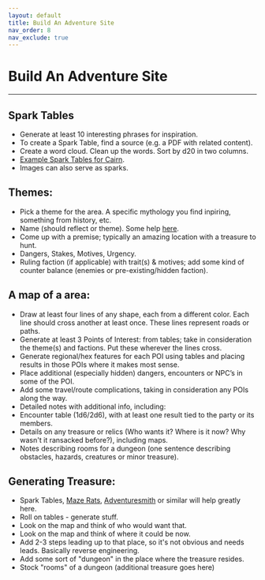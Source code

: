```yaml
---
layout: default
title: Build An Adventure Site
nav_order: 8
nav_exclude: true
---
```


# Build An Adventure Site
---

## Spark Tables
- Generate at least 10 interesting phrases for inspiration.  
- To create a Spark Table, find a source (e.g. a PDF with related content).
- Create a word cloud. Clean up the words. Sort by d20 in two columns.
- [Example Spark Tables for Cairn](https://docs.google.com/spreadsheets/d/1b3E3FsQVvjqAMVcDIVXXQmo9g6bH0fQBDbzRJ6K5F10/edit#gid=0).
- Images can also serve as sparks.


## Themes:
- Pick a theme for the area. A specific mythology you find inpiring, something from history, etc.
- Name (should reflect or theme). Some help [here](https://www.fantasynamegenerators.com/forest_names.php).
- Come up with a premise; typically an amazing location with a treasure to hunt.
- Dangers, Stakes, Motives, Urgency.
- Ruling faction (if applicable) with trait(s) & motives; add some kind of counter balance (enemies or pre-existing/hidden faction).

## A map of a area:
- Draw at least four lines of any shape, each from a different color. Each line should cross another at least once. These lines represent roads or paths.
- Generate at least 3 Points of Interest: from tables; take in consideration the theme(s) and factions. Put these wherever the lines cross.
- Generate regional/hex features for each POI using tables and placing results in those POIs where it makes most sense.
- Place additional (especially hidden) dangers, encounters or NPC’s in some of the POI.
- Add some travel/route complications, taking in consideration any POIs along the way.
- Detailed notes with additional info, including:
- Encounter table (1d6/2d6), with at least one result tied to the party or its members.
- Details on any treasure or relics (Who wants it? Where is it now? Why wasn't it ransacked before?), including maps.
- Notes describing rooms for a dungeon (one sentence describing obstacles, hazards, creatures or minor treasure).

## Generating Treasure:
- Spark Tables, [Maze Rats](https://questingbeast.itch.io/maze-rats), [Adventuresmith](https://play.google.com/store/apps/details?id=org.steavesea.adventuresmith&hl=en_US&gl=US) or similar will help greatly here.
- Roll on tables - generate stuff.
- Look on the map and think of who would want that.
- Look on the map and think of where it could be now.
- Add 2-3 steps leading up to that place, so it's not obvious and needs leads. Basically reverse engineering.
- Add some sort of "dungeon" in the place where the treasure resides.
- Stock "rooms" of a dungeon (additional treasure goes here)
